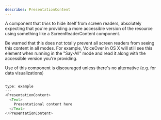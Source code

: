 ```yaml
---
describes: PresentationContent
---
```


A component that _tries_ to hide itself from screen readers, absolutely
expecting that you're providing a more accessible version of the resource
using something like a ScreenReaderContent component.

Be warned that this does not totally prevent all screen readers from
seeing this content in all modes. For example, VoiceOver in OS X will
still see this element when running in the "Say-All" mode and read it
along with the accessible version you're providing.

Use of this component is discouraged unless there's no alternative
(e.g. for data visualizations)

```js
---
type: example
---
<PresentationContent>
  <Text>
    Presentational content here
  </Text>
</PresentationContent>
```
